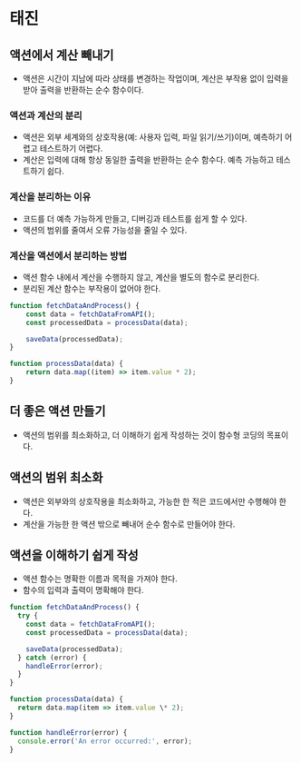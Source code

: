 # 태진

## 액션에서 계산 빼내기

- 액션은 시간이 지남에 따라 상태를 변경하는 작업이며, 계산은 부작용 없이 입력을 받아 출력을 반환하는 순수 함수이다.

### 액션과 계산의 분리

- 액션은 외부 세계와의 상호작용(예: 사용자 입력, 파일 읽기/쓰기)이며, 예측하기 어렵고 테스트하기 어렵다.
- 계산은 입력에 대해 항상 동일한 출력을 반환하는 순수 함수다. 예측 가능하고 테스트하기 쉽다.

### 계산을 분리하는 이유

- 코드를 더 예측 가능하게 만들고, 디버깅과 테스트를 쉽게 할 수 있다.
- 액션의 범위를 줄여서 오류 가능성을 줄일 수 있다.

### 계산을 액션에서 분리하는 방법

- 액션 함수 내에서 계산을 수행하지 않고, 계산을 별도의 함수로 분리한다.
- 분리된 계산 함수는 부작용이 없어야 한다.

```jsx
function fetchDataAndProcess() {
	const data = fetchDataFromAPI();
	const processedData = processData(data);

	saveData(processedData);
}

function processData(data) {
	return data.map((item) => item.value * 2);
}
```

## 더 좋은 액션 만들기

- 액션의 범위를 최소화하고, 더 이해하기 쉽게 작성하는 것이 함수형 코딩의 목표이다.

## 액션의 범위 최소화

- 액션은 외부와의 상호작용을 최소화하고, 가능한 한 적은 코드에서만 수행해야 한다.
- 계산을 가능한 한 액션 밖으로 빼내어 순수 함수로 만들어야 한다.

## 액션을 이해하기 쉽게 작성

- 액션 함수는 명확한 이름과 목적을 가져야 한다.
- 함수의 입력과 출력이 명확해야 한다.

```jsx
function fetchDataAndProcess() {
  try {
    const data = fetchDataFromAPI();
    const processedData = processData(data);

    saveData(processedData);
  } catch (error) {
    handleError(error);
  }
}

function processData(data) {
  return data.map(item => item.value \* 2);
}

function handleError(error) {
  console.error('An error occurred:', error);
}

```
